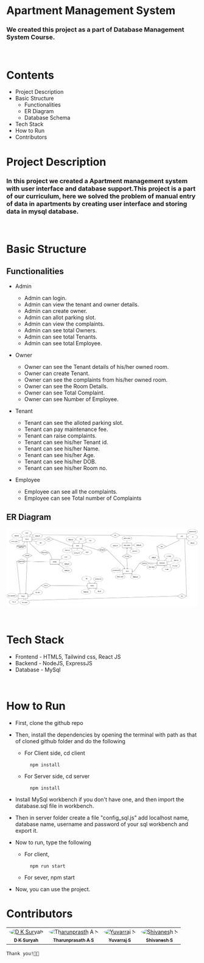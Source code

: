 # Apartment Management System

### We created this project as a part of Database Management System Course.

<br />

# Contents

- Project Description
- Basic Structure
  - Functionalities
  - ER Diagram
  - Database Schema
- Tech Stack
- How to Run
- Contributors

# Project Description

### In this project we created a Apartment management system with user interface and database support.This project is a part of our curriculum, here we solved the problem of manual entry of data in apartments by creating user interface and storing data in mysql database.

<br />

# Basic Structure

## Functionalities

- Admin
  - Admin can login.
  - Admin can view the tenant and owner details.
  - Admin can create owner.
  - Admin can allot parking slot.
  - Admin can view the complaints.
  - Admin can see total Owners.
  - Admin can see total Tenants.
  - Admin can see total Employee.
- Owner
  - Owner can see the Tenant details of his/her owned room.
  - Owner can create Tenant.
  - Owner can see the complaints from his/her owned room.
  - Owner can see the Room Details.
  - Owner can see Total Complaint.
  - Owner can see Number of Employee.
- Tenant
  - Tenant can see the alloted parking slot.
  - Tenant can pay maintenance fee.
  - Tenant can raise complaints.
  - Tenant can see his/her Tenant id.
  - Tenant can see his/her Name.
  - Tenant can see his/her Age.
  - Tenant can see his/her DOB.
  - Tenant can see his/her Room no.

- Employee
  - Employee can see all the complaints.
  - Employee can see Total number of Complaints


## ER Diagram

<kbd><img src="assets/er-diagram.png" width="800px"></kbd>

<br />

# Tech Stack

- Frontend - HTML5, Tailwind css, React JS
- Backend - NodeJS, ExpressJS
- Database - MySql

<br />

# How to Run

- First, clone the github repo
- Then, install the dependencies by opening the terminal with path as that of cloned github folder and do the following

  - For Client side, cd client

          npm install

  - For Server side, cd server

          npm install

- Install MySql workbench if you don't have one, and then import the database.sql file in workbench.

- Then in server folder create a file "config_sql.js" add localhost name, database name, username and password of your sql workbench and export it.

- Now to run, type the following

  - For client,

          npm run start

  - For sever,
    npm start

- Now, you can use the project.

# Contributors

<table>
  <tr>
    <td align="center"><a href="https://github.com/Suryah07"><img style="border-radius: 50%" src="https://avatars.githubusercontent.com/u/67333204?v=4?s=100" width="100px;" alt="D K Suryah"/><br /><sub><b>D K Suryah </b></sub></a><br /></td>
    <td align="center"><a href="https://github.com/imtharun"><img style="border-radius: 50%" src="https://avatars.githubusercontent.com/u/80610149?v=4?s=100" width="100px;" alt="Tharunprasth A S"/><br /><sub><b>Tharunprasath A S</b></sub></a><br /></td>
    <td align="center"><a href="https://github.com/yuvarraj-sriramkumar"><img style="border-radius: 50%" src="https://avatars.githubusercontent.com/u/69584827?v=4?s=100" width="100px;" alt="Yuvarraj S"/><br /><sub><b>Yuvarraj S</b></sub></a><br /></td>
    <td align="center"><a href="https://github.com/shivsrith03"><img style="border-radius: 50%" src="https://avatars.githubusercontent.com/u/105268528?v=4?s=100" width="100px;" alt="Shivanesh S"/><br /><sub><b>Shivanesh S</b></sub></a><br /></td>

  </tr>
</table>

`Thank you!🧑‍💻`
